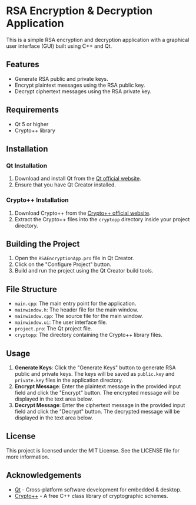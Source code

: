 # RSA Encryption & Decryption Application

This is a simple RSA encryption and decryption application with a graphical user interface (GUI) built using C++ and Qt.

## Features

- Generate RSA public and private keys.
- Encrypt plaintext messages using the RSA public key.
- Decrypt ciphertext messages using the RSA private key.

## Requirements

- Qt 5 or higher
- Crypto++ library

## Installation

### Qt Installation

1. Download and install Qt from the [Qt official website](https://www.qt.io/download).
2. Ensure that you have Qt Creator installed.

### Crypto++ Installation

1. Download Crypto++ from the [Crypto++ official website](https://www.cryptopp.com/).
2. Extract the Crypto++ files into the `cryptopp` directory inside your project directory.

## Building the Project

1. Open the `RSAEncryptionApp.pro` file in Qt Creator.
2. Click on the "Configure Project" button.
3. Build and run the project using the Qt Creator build tools.

## File Structure

- `main.cpp`: The main entry point for the application.
- `mainwindow.h`: The header file for the main window.
- `mainwindow.cpp`: The source file for the main window.
- `mainwindow.ui`: The user interface file.
- `project.pro`: The Qt project file.
- `cryptopp`: The directory containing the Crypto++ library files.

## Usage

1. **Generate Keys**: Click the "Generate Keys" button to generate RSA public and private keys. The keys will be saved as `public.key` and `private.key` files in the application directory.
2. **Encrypt Message**: Enter the plaintext message in the provided input field and click the "Encrypt" button. The encrypted message will be displayed in the text area below.
3. **Decrypt Message**: Enter the ciphertext message in the provided input field and click the "Decrypt" button. The decrypted message will be displayed in the text area below.

## License

This project is licensed under the MIT License. See the LICENSE file for more information.

## Acknowledgements

- [Qt](https://www.qt.io/) - Cross-platform software development for embedded & desktop.
- [Crypto++](https://www.cryptopp.com/) - A free C++ class library of cryptographic schemes.

